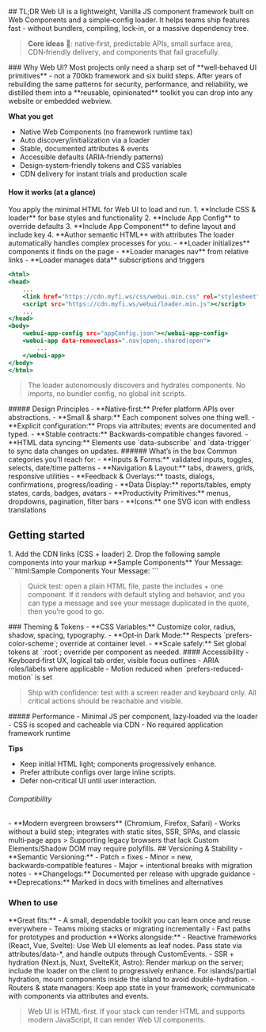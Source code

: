 <webui-data data-page-title="Overview" data-page-subtitle=""></webui-data>

<webui-side-by-side>
<webui-paper class="content">
## TL;DR

<webui-page-segment elevation="10">
Web UI is a lightweight, Vanilla JS component framework built on Web Components and a simple‑config loader. It helps teams ship features fast - without bundlers, compiling, lock‑in, or a massive dependency tree.
</webui-page-segment>

> **Core ideas** :key:: native‑first, predictable APIs, small surface area, CDN‑friendly delivery, and components that fail gracefully.
</webui-paper>

<webui-paper class="content">
### Why Web UI?

<webui-page-segment elevation="10">
Most projects only need a sharp set of **well‑behaved UI primitives** - not a 700kb framework and six build steps. After years of rebuilding the same patterns for security, performance, and reliability, we distilled them into a **reusable, opinionated** toolkit you can drop into any website or embedded webview.

**What you get**

- Native Web Components (no framework runtime tax)
- Auto discovery/initialization via a loader
- Stable, documented attributes & events
- Accessible defaults (ARIA‑friendly patterns)
- Design‑system‑friendly tokens and CSS variables
- CDN delivery for instant trials and production scale
</webui-page-segment>
</webui-paper>
</webui-side-by-side>

#### How it works (at a glance)

<webui-side-by-side>
<webui-page-segment elevation="10">
You apply the minimal HTML for Web UI to load and run.
1. **Include CSS & loader** for base styles and functionality
2. **Include App Config** to override defaults
3. **Include App Component** to define layout and include key
4. **Author semantic HTML** with attributes
The loader automatically handles complex processes for you.
- **Loader initializes** components it finds on the page
- **Loader manages nav** from relative links
- **Loader manages data** subscriptions and triggers
</webui-page-segment>

```html:index.html
<html>
<head>
    ...
    <link href="https://cdn.myfi.ws/css/webui.min.css" rel="stylesheet" />
    <script src="https://cdn.myfi.ws/webui/loader.min.js"></script>
    ...
</head>
<body>
    <webui-app-config src="appConfig.json"></webui-app-config>
    <webui-app data-removeclass=".nav|open;.shared|open">
        ...
    </webui-app>
</body>
</html>
```
</webui-side-by-side>

> The loader autonomously discovers and hydrates components. No imports, no bundler config, no global init scripts.

<webui-side-by-side>
<webui-paper class="content">
##### Design Principles

<webui-page-segment elevation="10">
- **Native‑first:** Prefer platform APIs over abstractions.
- **Small & sharp:** Each component solves one thing well.
- **Explicit configuration:** Props via attributes; events are documented and typed.
- **Stable contracts:** Backwards‑compatible changes favored.
- **HTML data syncing:** Elements use `data-subscribe` and `data-trigger` to sync data changes on updates.
</webui-page-segment>
</webui-paper>
<webui-paper class="content">
###### What’s in the box

<webui-page-segment elevation="10">
Common categories you’ll reach for:
- **Inputs & Forms:** validated inputs, toggles, selects, date/time patterns
- **Navigation & Layout:** tabs, drawers, grids, responsive utilities
- **Feedback & Overlays:** toasts, dialogs, confirmations, progress/loading
- **Data Display:** reports/tables, empty states, cards, badges, avatars
- **Productivity Primitives:** menus, dropdowns, pagination, filter bars
- **Icons:** one SVG icon with endless translations
</wegbui-page-segment>
</webui-paper>
</webui-side-by-side>

## Getting started

<webui-side-by-side>
<webui-page-segment elevation="10">
1. Add the CDN links (CSS + loader)
2. Drop the following sample components into your markup
**Sample Components**
<webui-input-text label="Your Message" data-subscribe="page-test" data-trigger="page-test"></webui-input-text>
<webui-quote theme="success">
    Your Message: <span data-subscribe="page-test:text"></span>
</webui-quote>
</webui-page-segment>

<webui-page-segment>
```html:Sample Components
<webui-input-text label="Your Message" data-subscribe="page-test" data-trigger="page-test"></webui-input-text>
<webui-quote theme="success">
    Your Message: <span data-subscribe="page-test:text"></span>
</webui-quote>
```
</webui-page-segment>
</webui-side-by-side>

> Quick test: open a plain HTML file, paste the includes + one component. If it renders with default styling and behavior, and you can type a message and see your message duplicated in the quote, then you’re good to go.

<webui-side-by-side>
<webui-paper class="content">
### Theming & Tokens

<webui-page-segment elevation="10">
- **CSS Variables:** Customize color, radius, shadow, spacing, typography.
- **Opt‑in Dark Mode:** Respects `prefers-color-scheme`; override at container level.
- **Scale safely:** Set global tokens at `:root`; override per component as needed.
</webui-page-segment>
</webui-paper>
<webui-paper class="content">
#### Accessibility

<webui-page-segment elevation="10">
- Keyboard‑first UX, logical tab order, visible focus outlines
- ARIA roles/labels where applicable
- Motion reduced when `prefers-reduced-motion` is set
</webui-page-segment>
</webui-paper>
</webui-side-by-side>

> Ship with confidence: test with a screen reader and keyboard only. All critical actions should be reachable and visible.

<webui-side-by-side>
<webui-paper class="content">
##### Performance

<webui-page-segment elevation="10">
- Minimal JS per component, lazy‑loaded via the loader
- CSS is scoped and cacheable via CDN
- No required application framework runtime

**Tips**

- Keep initial HTML light; components progressively enhance.
- Prefer attribute configs over large inline scripts.
- Defer non‑critical UI until user interaction.
</webui-page-segment>
</webui-paper>
<webui-paper class="content">

###### Compatibility

<webui-page-segment elevation="10">
- **Modern evergreen browsers** (Chromium, Firefox, Safari)
- Works without a build step; integrates with static sites, SSR, SPAs, and classic multi‑page apps
</webui-page-segment>
> Supporting legacy browsers that lack Custom Elements/Shadow DOM may require polyfills.
</webui-paper>
</webui-side-by-side>

<webui-side-by-side>
<webui-paper class="content">
## Versioning & Stability

<webui-page-segment elevation="10">
- **Semantic Versioning:**
  - Patch = fixes
  - Minor = new, backwards‑compatible features
  - Major = intentional breaks with migration notes
- **Changelogs:** Documented per release with upgrade guidance
- **Deprecations:** Marked in docs with timelines and alternatives
</webui-page-segment>
</webui-paper>
<webui-paper class="content">

### When to use

<webui-page-segment elevation="10">
**Great fits:**
- A small, dependable toolkit you can learn once and reuse everywhere
- Teams mixing stacks or migrating incrementally
- Fast paths for prototypes and production
**Works alongside:**
- Reactive frameworks (React, Vue, Svelte): Use Web UI elements as leaf nodes. Pass state via attributes/data-*, and handle outputs through CustomEvents.
- SSR + hydration (Next.js, Nuxt, SvelteKit, Astro): Render markup on the server; include the loader on the client to progressively enhance. For islands/partial hydration, mount components inside the island to avoid double-hydration.
- Routers & state managers: Keep app state in your framework; communicate with components via attributes and events.
</webui-page-segment>

</webui-paper>
</webui-side-by-side>

> Web UI is HTML‑first. If your stack can render HTML and supports modern JavaScript, it can render Web UI components.
